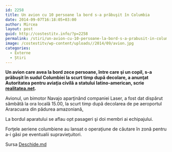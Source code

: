 ```yaml
---
id: 2258
title: Un avion cu 10 persoane la bord s-a prăbuşit în Columbia
date: 2014-09-07T16:18:05+03:00
author: Mircea
layout: post
guid: http://costestitv.info/?p=2258
permalink: /stiri/un-avion-cu-10-persoane-la-bord-s-a-prabusit-in-columbia/
image: /costestitv/wp-content/uploads//2014/09/avion.jpg
categories:
  - Externe
  - Știri
---
```

**Un avion care avea la bord zece persoane, între care şi un copil, s-a prăbuşit în sudul Columbiei la scurt timp după decolare, a anunţat Autoritatea pentru aviaţia civilă a statului latino-american, scrie [realitatea.net](http://www.realitatea.net/un-avion-cu-10-persoane-la-bord-s-a-prabusit-in-columbia_1519322.html#ixzz3Cc5aHwXv%20%20Follow%20us:%20@realitatea%20on%20Twitter).**<!--more-->

Avionul, un bimotor Navajo aparţinând companiei Laser, a fost dat dispărut sâmbătă la ora locală 15.00, la scurt timp după decolarea de pe aeroportul Araracuara din pădurea amazoniană<a href="http://jurnalul.ro/stiri/externe/un-avion-cu-10-persoane-la-bord-s-a-prabusit-in-columbia-677067.html" target="_blank">.</a>

La bordul aparatului se aflau opt pasageri şi doi membri ai echipajului.

Forţele aeriene columbiene au lansat o operaţiune de căutare în zonă pentru a-i găsi pe eventualii supravieţuitori.

Sursa <a href="http://deschide.md" target="_blank">Deschide.md</a>